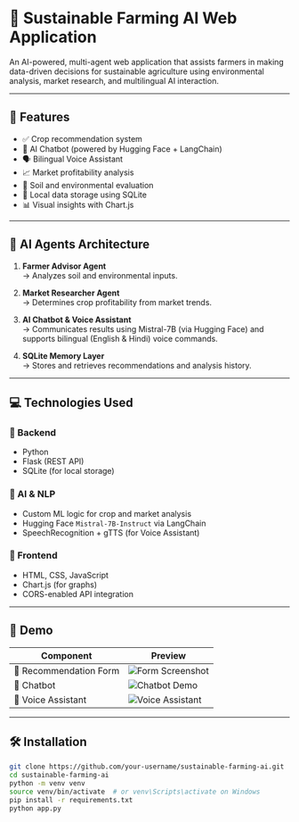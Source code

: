 # 🌱 Sustainable Farming AI Web Application

An AI-powered, multi-agent web application that assists farmers in making data-driven decisions for sustainable agriculture using environmental analysis, market research, and multilingual AI interaction.

---

## 🚀 Features

- ✅ Crop recommendation system
- 🤖 AI Chatbot (powered by Hugging Face + LangChain)
- 🗣️ Bilingual Voice Assistant
- 📈 Market profitability analysis
- 🌿 Soil and environmental evaluation
- 💾 Local data storage using SQLite
- 📊 Visual insights with Chart.js

---

## 🧠 AI Agents Architecture

1. **Farmer Advisor Agent**  
   → Analyzes soil and environmental inputs.

2. **Market Researcher Agent**  
   → Determines crop profitability from market trends.

3. **AI Chatbot & Voice Assistant**  
   → Communicates results using Mistral-7B (via Hugging Face) and supports bilingual (English & Hindi) voice commands.

4. **SQLite Memory Layer**  
   → Stores and retrieves recommendations and analysis history.

---

## 💻 Technologies Used

### 🔹 Backend
- Python
- Flask (REST API)
- SQLite (for local storage)

### 🔹 AI & NLP
- Custom ML logic for crop and market analysis
- Hugging Face `Mistral-7B-Instruct` via LangChain
- SpeechRecognition + gTTS (for Voice Assistant)

### 🔹 Frontend
- HTML, CSS, JavaScript
- Chart.js (for graphs)
- CORS-enabled API integration

---

## 📸 Demo

| Component | Preview |
|----------|---------|
| 🧠 Recommendation Form | ![Form Screenshot](link_to_image) |
| 🤖 Chatbot | ![Chatbot Demo](link_to_image) |
| 🎤 Voice Assistant | ![Voice Assistant](link_to_image) |

---

## 🛠️ Installation

```bash
git clone https://github.com/your-username/sustainable-farming-ai.git
cd sustainable-farming-ai
python -m venv venv
source venv/bin/activate  # or venv\Scripts\activate on Windows
pip install -r requirements.txt
python app.py
